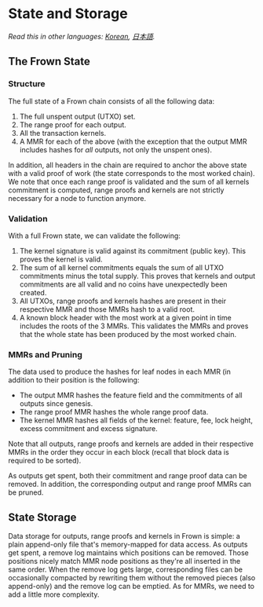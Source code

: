 # State and Storage

*Read this in other languages: [Korean](state_KR.md), [日本語](state_JP.md).*

## The Frown State

### Structure

The full state of a Frown chain consists of all the following data:

1. The full unspent output (UTXO) set.
1. The range proof for each output.
1. All the transaction kernels.
1. A MMR for each of the above (with the exception that the output MMR includes
   hashes for *all* outputs, not only the unspent ones).

In addition, all headers in the chain are required to anchor the above state
with a valid proof of work (the state corresponds to the most worked chain).
We note that once each range proof is validated and the sum of all kernels
commitment is computed, range proofs and kernels are not strictly necessary for
a node to function anymore.

### Validation

With a full Frown state, we can validate the following:

1. The kernel signature is valid against its commitment (public key). This
   proves the kernel is valid.
1. The sum of all kernel commitments equals the sum of all UTXO commitments
   minus the total supply. This proves that kernels and output commitments are all
   valid and no coins have unexpectedly been created.
1. All UTXOs, range proofs and kernels hashes are present in their respective
   MMR and those MMRs hash to a valid root.
1. A known block header with the most work at a given point in time includes
   the roots of the 3 MMRs. This validates the MMRs and proves that the whole
   state has been produced by the most worked chain.

### MMRs and Pruning

The data used to produce the hashes for leaf nodes in each MMR (in addition to
their position is the following:

* The output MMR hashes the feature field and the commitments of all outputs
  since genesis.
* The range proof MMR hashes the whole range proof data.
* The kernel MMR hashes all fields of the kernel: feature, fee, lock height,
  excess commitment and excess signature.

Note that all outputs, range proofs and kernels are added in their respective
MMRs in the order they occur in each block (recall that block data is required
to be sorted).

As outputs get spent, both their commitment and range proof data can be
removed. In addition, the corresponding output and range proof MMRs can be
pruned.

## State Storage

Data storage for outputs, range proofs and kernels in Frown is simple: a plain
append-only file that's memory-mapped for data access. As outputs get spent,
a remove log maintains which positions can be removed. Those positions nicely
match MMR node positions as they're all inserted in the same order. When the
remove log gets large, corresponding files can be occasionally compacted by
rewriting them without the removed pieces (also append-only) and the remove
log can be emptied. As for MMRs, we need to add a little more complexity.
